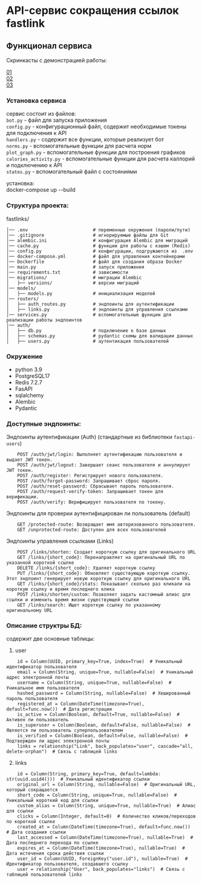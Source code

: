 # API-сервис сокращения ссылок fastlink

## Функционал сервиса
Скринкасты с демонстрацией работы:

[01](https://disk.yandex.ru/i/0KNqFsSbww-UPA)   
[02](https://disk.yandex.ru/i/eorWRw0Ux17j0Q)    
[03](https://disk.yandex.ru/i/eorWRw0Ux17j0Q)  


### Установка сервиса 

сервис состоит из файлов:  
`bot.py` - файл для запуска приложения  
`config.py` - конфигурационный файл, содержит необходимые токены для подключения к API  
`handlers.py` - содержит все функции, которые реализует бот  
`norms.py` - вспомогательные функции для расчета норм  
`plot_graph.py` - вспомогательные функции для построения графиков  
`сalories_activity.py` - вспомогательные функции для расчета каллорий и подключению к API  
`states.py`  - вспомогательный файл с состояниями  

установка:  
docker-compose up --build

### Структура проекта:
fastlinks/
```
│── .env                        # переменные окружения (пароли/пути)
│── .gitignore                  # игнорируемые файлы для Git
│── alembic.ini                 # конфигурация Alembic для миграций
│── cache.py                    # функции для работы с кэшем (Redis)
│── config.py                   # конфигурации, подгружаются из  .env
│── docker-compose.yml          # файл для управления контейнерами
│── Dockerfile                  # файл для создания образа Docker
│── main.py                     # запуск приложения
│── requirements.txt            # зависимости
│── migrations/                 # миграции Alembic
│   ├── versions/               # версии миграций
│── models/                     
│   ├── models.py               # инициализация моделей
│── routers/                    
│   ├── auth_routes.py          # эндпоинты для аутентификации
│   ├── links.py                # эндпоинты для управления ссылками
│── services.py                 # вспомогательные функции для реализации работы эндпоинтов
│── auth/                       
│   ├── db.py                   # подключение к базе данных
│   ├── schemas.py              # pydantic схемы для валидации данных
│   ├── users.py                # аутентикация пользователей
```
### Окружение
- python 3.9  
- PostgreSQL17  
- Redis  7.2.7
- FasAPI
- sqlalchemy  
- Alembic
- Pydantic


### Доступные эндпоинты:  

Эндпоинты аутентификации (Auth) (стандартные из библиотеки `fastapi-users`)
```
    POST /auth/jwt/login: Выполняет аутентификацию пользователя и выдает JWT токен.
    POST /auth/jwt/logout: Завершает сеанс пользователя и аннулирует JWT токен.
    POST /auth/register: Регистрирует нового пользователя.
    POST /auth/forgot-password: Запрашивает сброс пароля.
    POST /auth/reset-password: Сбрасывает пароль пользователя.
    POST /auth/request-verify-token: Запрашивает токен для верификации.
    POST /auth/verify: Верифицирует пользователя по токену.
```
Эндпоинты для проверки аутентифицирован ли пользователь (default) 
```
    GET /protected-route: Возвращает имя авторизованного пользователя.
    GET /unprotected-route: Доступен для всех пользователей
```
Эндпоинты управления ссылками (Links)
```
    POST /links/shorten: Создает короткую ссылку для оригинального URL
    GET /links/{short_code}: Перенаправляет на оригинальный URL по указанной короткой ссылке
    DELETE /links/{short_code}: Удаляет короткую ссылку
    PUT /links/{short_code}: Обновляет существующую короткую ссылку. Этот эндпоинт генерирует новую короткую ссылку для оригинального URL
    GET /links/{short_code}/stats: Показывает сколько раз кликали на короткую ссылку и время последнего клика
    POST /links/shorten/custom: Позволяет задать кастомный алиас для ссылки и изменить время жизни существующей ссылки
    GET /links/search: Ищет короткую ссылку по указанному оригинальному URL
````

### Описание структры БД:

содержит две основные таблицы:
1. user
```
    id = Column(UUID, primary_key=True, index=True)  # Уникальный идентификатор пользователя
    email = Column(String, unique=True, nullable=False)  # Уникальный адрес электронной почты
    username = Column(String, unique=True, nullable=False)  # Уникальное имя пользователя
    hashed_password = Column(String, nullable=False)  # Хешированный пароль пользователя
    registered_at = Column(DateTime(timezone=True), default=func.now())  # Дата регистрации
    is_active = Column(Boolean, default=True, nullable=False)  # Активен ли пользователь
    is_superuser = Column(Boolean, default=False, nullable=False)  # Является ли пользователь суперпользователем
    is_verified = Column(Boolean, default=False, nullable=False)  # Подтвержден ли адрес электронной почты
    links = relationship("Link", back_populates="user", cascade="all, delete-orphan")  # Связь с таблицей links

```


2. links
```
    id = Column(String, primary_key=True, default=lambda: str(uuid.uuid4()))  # Уникальный идентификатор ссылки
    original_url = Column(String, nullable=False)  # Оригинальный URL, который сокращается
    short_code = Column(String, unique=True, nullable=False)  # Уникальный короткий код для ссылки
    custom_alias = Column(String, unique=True, nullable=True)  # Алиас для ссылки
    clicks = Column(Integer, default=0)  # Количество кликов/переходов по короткой ссылке
    created_at = Column(DateTime(timezone=True), default=func.now())  # Дата создания ссылки
    last_accessed = Column(DateTime(timezone=True), nullable=True)  # Дата последнего перехода по ссылке
    expires_at = Column(DateTime(timezone=True), nullable=True)  # Дата истечения срока действия ссылки
    user_id = Column(UUID, ForeignKey("user.id"), nullable=True)  # Идентификатор пользователя, создавшего ссылку
    user = relationship("User", back_populates="links")  # Связь с таблицей пользователей links
```



